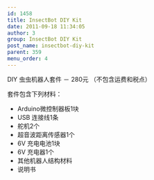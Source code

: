 ```yaml
---
id: 1458
title: InsectBot DIY Kit
date: 2011-09-18 11:34:05
author: 3
group: InsectBot DIY Kit
post_name: insectbot-diy-kit
parent: 359
menu_order: 4
---
```


DIY 虫虫机器人套件 － 280元 （不包含运费和税点）

套件包含下列材料： 
* Arduino微控制器板1块 
* USB 连接线1条 
* 舵机2个 
* 超音波距离传感器1个 
* 6V 充电电池1块 
* 6V 充电器1个 
* 其他机器人结构材料 
* 说明书